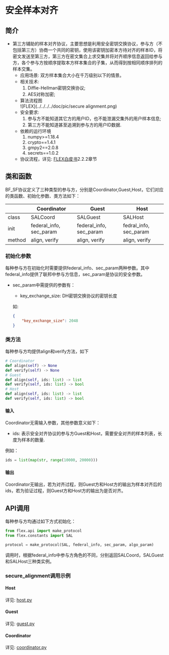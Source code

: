 # 安全样本对齐
## 简介
* 第三方辅助的样本对齐协议，主要思想是利用安全密钥交换协议，参与方（不包括第三方）协商一个共同的密钥，使用该密钥加密本方待对齐的样本ID，将密文发送至第三方，第三方在密文集合上求交集并将对齐顺序信息返回给参与方，各个参与方按顺序提取本方样本集合的子集，从而得到按相同顺序排列的样本交集。
    * 应用场景: 双方样本集合大小在千万级别以下的情景。
    * 相关技术: 
        1. Diffie-Hellman密钥交换协议;  
        2. AES对称加密;
    * 算法流程图  
        ![FLEX](../../../../doc/pic/secure alignment.png)
    * 安全要求: 
        1. 参与方不能知道其它方的用户ID，也不能泄漏交集外的用户样本信息;
        2. 第三方不能知道甚至追溯到参与方的用户ID数据.
    * 依赖的运行环境
        1. numpy>=1.18.4
        2. crypto==1.4.1
        3. gmpy2==2.0.8
        4. secrets==1.0.2
    * 协议流程，详见: [FLEX白皮书](../../../../doc/FLEX白皮书.pdf)2.2.2章节
        

## 类和函数
BF_SF协议定义了三种类型的参与方，分别是Coordinator,Guest,Host，它们对应的类函数、初始化参数、类方法如下：

| | Coordinator | Guest | Host |
| ---- | ---- | ---- | ---- |
| class | SALCoord | SALGuest | SALHost |
| init | federal_info, sec_param | federal_info, sec_param | fedral_info, sec_param |
| method | align, verify | align, verify | align, verify |

### 初始化参数
每种参与方在初始化时需要提供federal_info、sec_param两种参数。其中federal_info提供了联邦中参与方信息，sec_param是协议的安全参数。

* sec_param中需提供的参数有：
   * key_exchange_size: DH密钥交换协议的密钥长度

   如:
    ```json
    {
        "key_exchange_size": 2048
    }
    ```

### 类方法
每种参与方均提供align和verify方法，如下
```python
# Coordinator
def align(self) -> None
def verify(self) -> None
# Guest
def align(self, ids: list) -> list
def verify(self, ids: list) -> bool
# Host
def align(self, ids: list) -> list
def verify(self, ids: list) -> bool
```
#### 输入
Coordinator无需输入参数，其他参数意义如下：
* ids: 表示安全对齐协议的参与方Guest和Host，需要安全对齐的样本列表，长度为样本的数量.

例如：
```python
ids = list(map(str, range(10000, 20000)))
```

#### 输出
Coordinator无输出，若为对齐过程，则Guest方和Host方的输出为样本对齐后的ids，若为验证过程，则Guest方和Host方的输出为是否对齐。

## API调用
每种参与方均通过如下方式初始化：
```python
from flex.api import make_protocol
from flex.constants import SAL

protocol = make_protocol(SAL, federal_info, sec_param, algo_param)
```
调用时，根据federal_info中参与方角色的不同，分别返回SALCoord，SALGuest和SALHost三种类实例。

### secure_alignment调用示例
#### Host
   详见: [host.py](../../../../test/federated_sharing/sample_alignment/secure_alignment/host.py)

#### Guest
   详见: [guest.py](../../../../test/federated_sharing/sample_alignment/secure_alignment/guest.py)

#### Coordinator
   详见: [coordinator.py](../../../../test/federated_sharing/sample_alignment/secure_alignment/coordinator.py)



